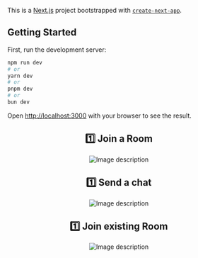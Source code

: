 This is a [Next.js](https://nextjs.org) project bootstrapped with [`create-next-app`](https://nextjs.org/docs/app/api-reference/cli/create-next-app).

## Getting Started

First, run the development server:

```bash
npm run dev
# or
yarn dev
# or
pnpm dev
# or
bun dev
```

Open [http://localhost:3000](http://localhost:3000) with your browser to see the result.

<h2 align="center">1️⃣ Join a Room</h2>
<p align="center">
  <img src="https://github.com/Jireh-sama/project-assets/blob/main/join-room.png" alt="Image description">
</p>

<h2 align="center">1️⃣ Send a chat</h2>
<p align="center">
  <img src="https://github.com/Jireh-sama/project-assets/blob/main/chatroom.png" alt="Image description">
</p>

<h2 align="center">1️⃣ Join existing Room</h2>
<p align="center">
  <img src="https://github.com/Jireh-sama/project-assets/blob/main/join-existing-chatroom.png" alt="Image description">
</p>
